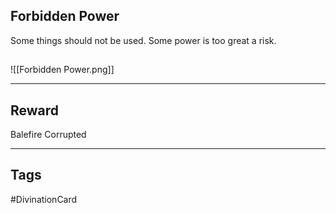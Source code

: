 ## Forbidden Power
Some things should not be used. Some power is too great a risk.
## 
![[Forbidden Power.png]]

---
## Reward
Balefire
Corrupted

---
## Tags
#DivinationCard